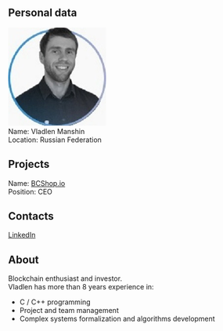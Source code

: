 ## Personal data
![vladlen manshin photo](photo/vladlen_manshin.jpg)  
Name:   Vladlen Manshin  
Location: Russian Federation  
## Projects 
Name: [BCShop.io](../projects/bcshop_io.md)  
Position: CEO   
## Contacts
[LinkedIn](https://www.linkedin.com/in/vladlen-manshin/)      
## About
Blockchain enthusiast and investor.  
Vladlen has more than 8 years experience in:  
- C / C++ programming  
- Project and team management  
- Complex systems formalization and algorithms development  
